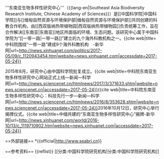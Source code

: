 '''东南亚生物多样性研究中心'''（{{lang-en|Southeast Asia Biodiversity Research Institute, Chinese Academy of Sciences}}<ref name="sciencenet" />）是[[中国科学院|中国科学院]]与[[缅甸自然资源与环境保护部|缅甸自然资源与环境保护部]]共同创建的科教合作机构，由[[西双版纳热带植物园|西双版纳热带植物园]]负责统筹工作，<ref name="sciencenet0815" />旨在合作解决[[东南亚|东南亚]]地区所面临的环境、生态问题。<ref name=xinhua />该研究中心属于中国科学院为“[[一带一路|一带一路]]”建立的九个海外科教机构之一。<ref>{{cite web|title=中科院围绕“一带一路”建成9个海外科教机构　-新华网|url=http://news.xinhuanet.com/politics/2017-05/09/c_1120943454.htm|website=news.xinhuanet.com|accessdate=2017-05-24}}</ref>

2015年8月，研究中心由中国科学院批复成立。<ref name="sciencenet">{{cite web|title=中科院东南亚生物多样性研究中心网站正式上线—新闻—科学网|url=http://news.sciencenet.cn/htmlnews/2017/3/371633.shtm|website=news.sciencenet.cn|accessdate=2017-05-24}}</ref><ref name="sciencenet0815">{{cite web|title=中科院东南亚生物多样性研究中心：科技先行一步—新闻—科学网|url=http://news.sciencenet.cn/htmlnews/2016/8/353628.shtm|website=news.sciencenet.cn|accessdate=2017-05-24}}</ref>2016年10月12日，研究中心举行揭牌仪式。<ref name=xinhua>{{cite web|title=中缅共建的“东南亚生物多样性研究中心”揭牌-新华网|url=http://news.xinhuanet.com/world/2016-10/13/c_1119710902.htm|website=news.xinhuanet.com|accessdate=2017-05-24}}</ref>

==外部链接==
*{{official|http://www.seabri.cn}}

==参考资料==
{{reflist}}
[[分类:中国科学院研究机构|分类:中国科学院研究机构]]